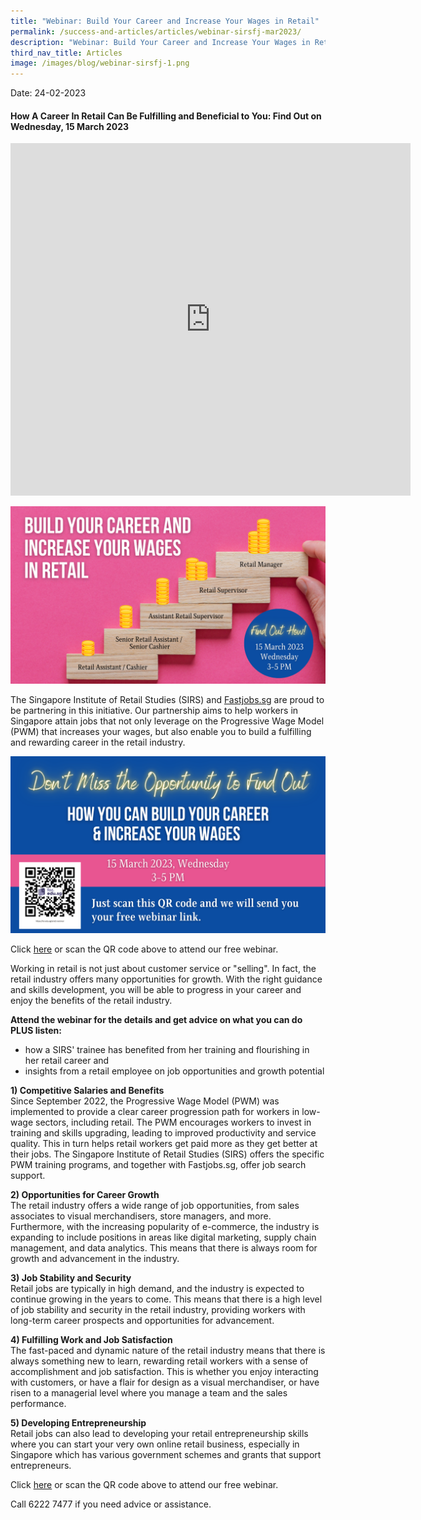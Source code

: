 ```yaml
---
title: "Webinar: Build Your Career and Increase Your Wages in Retail"
permalink: /success-and-articles/articles/webinar-sirsfj-mar2023/
description: "Webinar: Build Your Career and Increase Your Wages in Retail (15 Mar 2023)"
third_nav_title: Articles
image: /images/blog/webinar-sirsfj-1.png
---
```

Date: 24-02-2023

<h4>How A Career In Retail Can Be Fulfilling and Beneficial to You: Find Out on Wednesday, 15 March 2023</h4>

<center><iframe src="https://player.vimeo.com/video/800812353?h=86fb9f67f4" width="640" height="564" frameborder="0" allow="autoplay; fullscreen" allowfullscreen></iframe></center> 

![SIRS x Fastjobs Webinar - 15 March 2023 - Build Your Career and Increase Your Wages in Retail](/images/blog/webinar-sirsfj-1.png)

The Singapore Institute of Retail Studies (SIRS) and [Fastjobs.sg](https://www.fastjobs.sg/) are proud to be partnering in this initiative. Our partnership aims to help workers in Singapore attain jobs that not only leverage on the Progressive Wage Model (PWM) that increases your wages, but also enable you to build a fulfilling and rewarding career in the retail industry. 

![SIRS x Fastjobs webinar - 15 Mar 2023 - Don't Miss The Opportunity](/images/blog/webinar-sirsfj-2b.png)

Click [here](https://for.edu.sg/sirsfj-webinar) or scan the QR code above to attend our free webinar.

Working in retail is not just about customer service or "selling". In fact, the retail industry offers many opportunities for growth. With the right guidance and skills development, you will be able to progress in your career and enjoy the benefits of the retail industry. 

<b>Attend the webinar for the details and get advice on what you can do PLUS listen:</b>
* how a SIRS' trainee has benefited from her training and flourishing in her retail career and
* insights from a retail employee on job opportunities and growth potential

<b>1)	Competitive Salaries and Benefits</b>
<br>Since September 2022, the Progressive Wage Model (PWM) was implemented to provide a clear career progression path for workers in low-wage sectors, including retail. The PWM encourages workers to invest in training and skills upgrading, leading to improved productivity and service quality. This in turn helps retail workers get paid more as they get better at their jobs. The Singapore Institute of Retail Studies (SIRS) offers the specific PWM training programs, and together with Fastjobs.sg, offer job search support.

<b>2) Opportunities for Career Growth</b>
<br>The retail industry offers a wide range of job opportunities, from sales associates to visual merchandisers, store managers, and more. Furthermore, with the increasing popularity of e-commerce, the industry is expanding to include positions in areas like digital marketing, supply chain management, and data analytics. This means that there is always room for growth and advancement in the industry.

<b>3) Job Stability and Security</b>
<br>Retail jobs are typically in high demand, and the industry is expected to continue growing in the years to come. This means that there is a high level of job stability and security in the retail industry, providing workers with long-term career prospects and opportunities for advancement.

<b>4)	Fulfilling Work and Job Satisfaction</b>
<br>The fast-paced and dynamic nature of the retail industry means that there is always something new to learn, rewarding retail workers with a sense of accomplishment and job satisfaction. This is whether you enjoy interacting with customers, or have a flair for design as a visual merchandiser, or have risen to a managerial level where you manage a team and the sales performance.

<b>5)	Developing Entrepreneurship</b>
<br>Retail jobs can also lead to developing your retail entrepreneurship skills where you can start your very own online retail business, especially in Singapore which has various government schemes and grants that support entrepreneurs.

Click [here](https://for.edu.sg/sirsfj-webinar ) or scan the QR code above to attend our free webinar. 

Call 6222 7477 if you need advice or assistance.